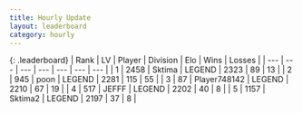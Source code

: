 ```yaml
---
title: Hourly Update
layout: leaderboard
category: hourly
---
```


{: .leaderboard}
| Rank | LV | Player | Division | Elo | Wins | Losses |
| --- | --- | --- | --- | --- | --- | --- |
| <span data-change="0">1</span> | 2458 | <span title="ID: 353063">Sktima</span> | LEGEND | <span data-change="0">2323</span> | <span data-change="0">89</span> | <span data-change="0">13</span> |
| <span data-change="0">2</span> | 945 | <span title="ID: 540690">poon</span> | LEGEND | <span data-change="0">2281</span> | <span data-change="0">115</span> | <span data-change="0">55</span> |
| <span data-change="0">3</span> | 87 | <span title="ID: 748142">Player748142</span> | LEGEND | <span data-change="0">2210</span> | <span data-change="0">67</span> | <span data-change="0">19</span> |
| <span data-change="0">4</span> | 517 | <span title="ID: 488585">JEFFF</span> | LEGEND | <span data-change="0">2202</span> | <span data-change="0">40</span> | <span data-change="0">8</span> |
| <span data-change="0">5</span> | 1157 | <span title="ID: 402846">Sktima2</span> | LEGEND | <span data-change="0">2197</span> | <span data-change="0">37</span> | <span data-change="0">8</span> |